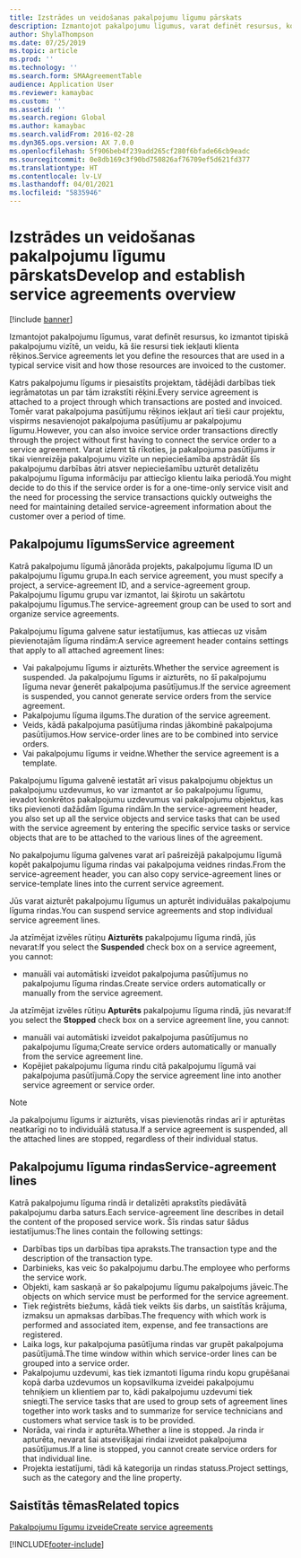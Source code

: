 ```yaml
---
title: Izstrādes un veidošanas pakalpojumu līgumu pārskats
description: Izmantojot pakalpojumu līgumus, varat definēt resursus, ko izmantot tipiskā pakalpojumu vizītē, un veidu, kā šie resursi tiek iekļauti klienta rēķinos.
author: ShylaThompson
ms.date: 07/25/2019
ms.topic: article
ms.prod: ''
ms.technology: ''
ms.search.form: SMAAgreementTable
audience: Application User
ms.reviewer: kamaybac
ms.custom: ''
ms.assetid: ''
ms.search.region: Global
ms.author: kamaybac
ms.search.validFrom: 2016-02-28
ms.dyn365.ops.version: AX 7.0.0
ms.openlocfilehash: 5f906beb4f239add265cf280f6bfade66cb9eadc
ms.sourcegitcommit: 0e8db169c3f90bd750826af76709ef5d621fd377
ms.translationtype: HT
ms.contentlocale: lv-LV
ms.lasthandoff: 04/01/2021
ms.locfileid: "5835946"
---
```

# <a name="develop-and-establish-service-agreements-overview"></a><span data-ttu-id="b83c4-103">Izstrādes un veidošanas pakalpojumu līgumu pārskats</span><span class="sxs-lookup"><span data-stu-id="b83c4-103">Develop and establish service agreements overview</span></span>

[!include [banner](../includes/banner.md)]

<span data-ttu-id="b83c4-104">Izmantojot pakalpojumu līgumus, varat definēt resursus, ko izmantot tipiskā pakalpojumu vizītē, un veidu, kā šie resursi tiek iekļauti klienta rēķinos.</span><span class="sxs-lookup"><span data-stu-id="b83c4-104">Service agreements let you define the resources that are used in a typical service visit and how those resources are invoiced to the customer.</span></span>

<span data-ttu-id="b83c4-105">Katrs pakalpojumu līgums ir piesaistīts projektam, tādējādi darbības tiek iegrāmatotas un par tām izrakstīti rēķini.</span><span class="sxs-lookup"><span data-stu-id="b83c4-105">Every service agreement is attached to a project through which transactions are posted and invoiced.</span></span> <span data-ttu-id="b83c4-106">Tomēr varat pakalpojuma pasūtījumu rēķinos iekļaut arī tieši caur projektu, vispirms nesavienojot pakalpojuma pasūtījumu ar pakalpojumu līgumu.</span><span class="sxs-lookup"><span data-stu-id="b83c4-106">However, you can also invoice service order transactions directly through the project without first having to connect the service order to a service agreement.</span></span> <span data-ttu-id="b83c4-107">Varat izlemt tā rīkoties, ja pakalpojuma pasūtījums ir tikai vienreizēja pakalpojumu vizīte un nepieciešamība apstrādāt šīs pakalpojumu darbības ātri atsver nepieciešamību uzturēt detalizētu pakalpojumu līguma informāciju par attiecīgo klientu laika periodā.</span><span class="sxs-lookup"><span data-stu-id="b83c4-107">You might decide to do this if the service order is for a one-time-only service visit and the need for processing the service transactions quickly outweighs the need for maintaining detailed service-agreement information about the customer over a period of time.</span></span>

## <a name="service-agreement"></a><span data-ttu-id="b83c4-108">Pakalpojumu līgums</span><span class="sxs-lookup"><span data-stu-id="b83c4-108">Service agreement</span></span>

<span data-ttu-id="b83c4-109">Katrā pakalpojumu līgumā jānorāda projekts, pakalpojumu līguma ID un pakalpojumu līgumu grupa.</span><span class="sxs-lookup"><span data-stu-id="b83c4-109">In each service agreement, you must specify a project, a service-agreement ID, and a service-agreement group.</span></span> <span data-ttu-id="b83c4-110">Pakalpojumu līgumu grupu var izmantot, lai šķirotu un sakārtotu pakalpojumu līgumus.</span><span class="sxs-lookup"><span data-stu-id="b83c4-110">The service-agreement group can be used to sort and organize service agreements.</span></span>

<span data-ttu-id="b83c4-111">Pakalpojumu līguma galvene satur iestatījumus, kas attiecas uz visām pievienotajām līguma rindām:</span><span class="sxs-lookup"><span data-stu-id="b83c4-111">A service agreement header contains settings that apply to all attached agreement lines:</span></span>

-  <span data-ttu-id="b83c4-112">Vai pakalpojumu līgums ir aizturēts.</span><span class="sxs-lookup"><span data-stu-id="b83c4-112">Whether the service agreement is suspended.</span></span> <span data-ttu-id="b83c4-113">Ja pakalpojumu līgums ir aizturēts, no šī pakalpojumu līguma nevar ģenerēt pakalpojuma pasūtījumus.</span><span class="sxs-lookup"><span data-stu-id="b83c4-113">If the service agreement is suspended, you cannot generate service orders from the service agreement.</span></span>
-  <span data-ttu-id="b83c4-114">Pakalpojumu līguma ilgums.</span><span class="sxs-lookup"><span data-stu-id="b83c4-114">The duration of the service agreement.</span></span>
-  <span data-ttu-id="b83c4-115">Veids, kādā pakalpojuma pasūtījuma rindas jākombinē pakalpojuma pasūtījumos.</span><span class="sxs-lookup"><span data-stu-id="b83c4-115">How service-order lines are to be combined into service orders.</span></span>
-  <span data-ttu-id="b83c4-116">Vai pakalpojumu līgums ir veidne.</span><span class="sxs-lookup"><span data-stu-id="b83c4-116">Whether the service agreement is a template.</span></span>

<span data-ttu-id="b83c4-117">Pakalpojumu līguma galvenē iestatāt arī visus pakalpojumu objektus un pakalpojumu uzdevumus, ko var izmantot ar šo pakalpojumu līgumu, ievadot konkrētos pakalpojumu uzdevumus vai pakalpojumu objektus, kas tiks pievienoti dažādām līguma rindām.</span><span class="sxs-lookup"><span data-stu-id="b83c4-117">In the service-agreement header, you also set up all the service objects and service tasks that can be used with the service agreement by entering the specific service tasks or service objects that are to be attached to the various lines of the agreement.</span></span>

<span data-ttu-id="b83c4-118">No pakalpojumu līguma galvenes varat arī pašreizējā pakalpojumu līgumā kopēt pakalpojumu līguma rindas vai pakalpojuma veidnes rindas.</span><span class="sxs-lookup"><span data-stu-id="b83c4-118">From the service-agreement header, you can also copy service-agreement lines or service-template lines into the current service agreement.</span></span>

<span data-ttu-id="b83c4-119">Jūs varat aizturēt pakalpojumu līgumus un apturēt individuālas pakalpojumu līguma rindas.</span><span class="sxs-lookup"><span data-stu-id="b83c4-119">You can suspend service agreements and stop individual service agreement lines.</span></span>

<span data-ttu-id="b83c4-120">Ja atzīmējat izvēles rūtiņu **Aizturēts** pakalpojumu līguma rindā, jūs nevarat:</span><span class="sxs-lookup"><span data-stu-id="b83c4-120">If you select the **Suspended** check box on a service agreement, you cannot:</span></span>

-    <span data-ttu-id="b83c4-121">manuāli vai automātiski izveidot pakalpojuma pasūtījumus no pakalpojumu līguma rindas.</span><span class="sxs-lookup"><span data-stu-id="b83c4-121">Create service orders automatically or manually from the service agreement.</span></span>

<span data-ttu-id="b83c4-122">Ja atzīmējat izvēles rūtiņu **Apturēts** pakalpojumu līguma rindā, jūs nevarat:</span><span class="sxs-lookup"><span data-stu-id="b83c4-122">If you select the **Stopped** check box on a service agreement line, you cannot:</span></span>

-    <span data-ttu-id="b83c4-123">manuāli vai automātiski izveidot pakalpojuma pasūtījumus no pakalpojumu līguma;</span><span class="sxs-lookup"><span data-stu-id="b83c4-123">Create service orders automatically or manually from the service agreement line.</span></span>
-    <span data-ttu-id="b83c4-124">Kopējiet pakalpojumu līguma rindu citā pakalpojumu līgumā vai pakalpojuma pasūtījumā.</span><span class="sxs-lookup"><span data-stu-id="b83c4-124">Copy the service agreement line into another service agreement or service order.</span></span>


> [!NOTE]
> <span data-ttu-id="b83c4-125">Ja pakalpojumu līgums ir aizturēts, visas pievienotās rindas arī ir apturētas neatkarīgi no to individuālā statusa.</span><span class="sxs-lookup"><span data-stu-id="b83c4-125">If a service agreement is suspended, all the attached lines are stopped, regardless of their individual status.</span></span>

## <a name="service-agreement-lines"></a><span data-ttu-id="b83c4-126">Pakalpojumu līguma rindas</span><span class="sxs-lookup"><span data-stu-id="b83c4-126">Service-agreement lines</span></span>

<span data-ttu-id="b83c4-127">Katrā pakalpojumu līguma rindā ir detalizēti aprakstīts piedāvātā pakalpojumu darba saturs.</span><span class="sxs-lookup"><span data-stu-id="b83c4-127">Each service-agreement line describes in detail the content of the proposed service work.</span></span> <span data-ttu-id="b83c4-128">Šīs rindas satur šādus iestatījumus:</span><span class="sxs-lookup"><span data-stu-id="b83c4-128">The lines contain the following settings:</span></span>

-  <span data-ttu-id="b83c4-129">Darbības tips un darbības tipa apraksts.</span><span class="sxs-lookup"><span data-stu-id="b83c4-129">The transaction type and the description of the transaction type.</span></span>
-  <span data-ttu-id="b83c4-130">Darbinieks, kas veic šo pakalpojumu darbu.</span><span class="sxs-lookup"><span data-stu-id="b83c4-130">The employee who performs the service work.</span></span>
-  <span data-ttu-id="b83c4-131">Objekti, kam saskaņā ar šo pakalpojumu līgumu pakalpojums jāveic.</span><span class="sxs-lookup"><span data-stu-id="b83c4-131">The objects on which service must be performed for the service agreement.</span></span>
-  <span data-ttu-id="b83c4-132">Tiek reģistrēts biežums, kādā tiek veikts šis darbs, un saistītās krājuma, izmaksu un apmaksas darbības.</span><span class="sxs-lookup"><span data-stu-id="b83c4-132">The frequency with which work is performed and associated item, expense, and fee transactions are registered.</span></span>
-  <span data-ttu-id="b83c4-133">Laika logs, kur pakalpojuma pasūtījuma rindas var grupēt pakalpojuma pasūtījumā.</span><span class="sxs-lookup"><span data-stu-id="b83c4-133">The time window within which service-order lines can be grouped into a service order.</span></span>
-  <span data-ttu-id="b83c4-134">Pakalpojumu uzdevumi, kas tiek izmantoti līguma rindu kopu grupēšanai kopā darba uzdevumos un kopsavilkuma izveidei pakalpojumu tehniķiem un klientiem par to, kādi pakalpojumu uzdevumi tiek sniegti.</span><span class="sxs-lookup"><span data-stu-id="b83c4-134">The service tasks that are used to group sets of agreement lines together into work tasks and to summarize for service technicians and customers what service task is to be provided.</span></span>
-  <span data-ttu-id="b83c4-135">Norāda, vai rinda ir apturēta.</span><span class="sxs-lookup"><span data-stu-id="b83c4-135">Whether a line is stopped.</span></span> <span data-ttu-id="b83c4-136">Ja rinda ir apturēta, nevarat šai atsevišķajai rindai izveidot pakalpojuma pasūtījumus.</span><span class="sxs-lookup"><span data-stu-id="b83c4-136">If a line is stopped, you cannot create service orders for that individual line.</span></span>
-  <span data-ttu-id="b83c4-137">Projekta iestatījumi, tādi kā kategorija un rindas statuss.</span><span class="sxs-lookup"><span data-stu-id="b83c4-137">Project settings, such as the category and the line property.</span></span>

## <a name="related-topics"></a><span data-ttu-id="b83c4-138">Saistītās tēmas</span><span class="sxs-lookup"><span data-stu-id="b83c4-138">Related topics</span></span>

[<span data-ttu-id="b83c4-139">Pakalpojumu līgumu izveide</span><span class="sxs-lookup"><span data-stu-id="b83c4-139">Create service agreements</span></span>](create-service-agreements.md)


[!INCLUDE[footer-include](../../includes/footer-banner.md)]
